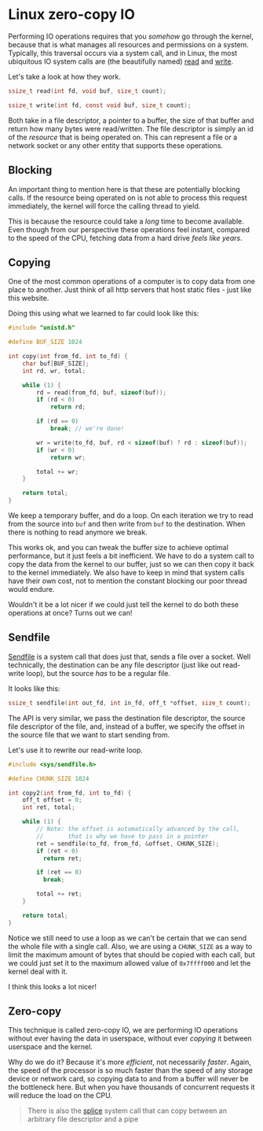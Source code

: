 # Linux zero-copy IO

Performing IO operations requires that you *somehow* go through the kernel, because that
is what manages all resources and permissions on a system. Typically, this traversal
occurs via a system call, and in Linux, the most ubiquitous IO system calls are (the beautifully named)
[read](https://man7.org/linux/man-pages/man2/read.2.html) and [write](https://man7.org/linux/man-pages/man2/write.2.html).

Let's take a look at how they work.
```c
ssize_t read(int fd, void buf, size_t count);

ssize_t write(int fd, const void buf, size_t count);
```
Both take in a file descriptor, a pointer to a buffer, the size of that buffer and return how many bytes
were read/written. The file descriptor is simply an id of the *resource* that is being operated on.
This can represent a file or a network socket or any other entity that supports these operations.


## Blocking

An important thing to mention here is that these are potentially blocking calls. If the resource being
operated on is not able to process this request immediately, the kernel will force the calling thread to
yield.

This is because the resource could take a *long* time to become available. Even though from our perspective
these operations feel instant, compared to the speed of the CPU, fetching data from a hard drive *feels like years*.


## Copying

One of the most common operations of a computer is to copy data from one place to another.
Just think of all http servers that host static files - just like this website.

Doing this using what we learned to far could look like this:

```c
#include "unistd.h"

#define BUF_SIZE 1024

int copy(int from_fd, int to_fd) {
    char buf[BUF_SIZE];
    int rd, wr, total;

    while (1) {
        rd = read(from_fd, buf, sizeof(buf));
        if (rd < 0)
            return rd;

        if (rd == 0)
            break; // we're done!

        wr = write(to_fd, buf, rd < sizeof(buf) ? rd : sizeof(buf));
        if (wr < 0)
            return wr;

        total += wr;
    }

    return total;
}
```

We keep a temporary buffer, and do a loop. On each iteration we try to read from the source into `buf`
and then write from `buf` to the destination. When there is nothing to read anymore we break.

This works ok, and you can tweak the buffer size to achieve optimal performance, but it just feels a
bit inefficient. We have to do a system call to copy the data from the kernel to our buffer, just so
we can then copy it back to the kernel immediately. We also have to keep in mind that system calls have
their own cost, not to mention the constant blocking our poor thread would endure.

Wouldn't it be a lot nicer if we could just tell the kernel to do both these operations at once?
Turns out we can!

## Sendfile

[Sendfile](https://man7.org/linux/man-pages/man2/sendfile.2.html) is a system call that does just that, sends a file over a socket. Well technically, the destination
can be any file descriptor (just like out read-write loop), but the source *has* to be a regular file.

It looks like this:
```c
ssize_t sendfile(int out_fd, int in_fd, off_t *offset, size_t count);
```
The API is very similar, we pass the destination file descriptor, the source file descriptor of the file,
and, instead of a buffer, we specify the offset in the source file that we want to start sending from.

Let's use it to rewrite our read-write loop.
```c
#include <sys/sendfile.h>

#define CHUNK_SIZE 1024

int copy2(int from_fd, int to_fd) {
    off_t offset = 0;
    int ret, total;

    while (1) {
        // Note: the offset is automatically advanced by the call,
        //       that is why we have to pass in a pointer
        ret = sendfile(to_fd, from_fd, &offset, CHUNK_SIZE);
        if (ret < 0)
          return ret;

        if (ret == 0)
          break;

        total += ret;
    }

    return total;
}
```

Notice we still need to use a loop as we can't be certain that we can send the whole file with a single call.
Also, we are using a `CHUNK_SIZE` as a way to limit the maximum amount of bytes that should be copied with
each call, but we could just set it to the maximum allowed value of `0x7ffff000` and let the kernel deal with it.


I think this looks a lot nicer!


## Zero-copy

This technique is called zero-copy IO, we are performing IO operations without ever having the data in userspace,
without ever *copying* it between userspace and the kernel.

Why do we do it? Because it's more *efficient*, not necessarily *faster*. Again, the speed of the processor is so much
faster than the speed of any storage device or network card, so copying data to and from a buffer will never be the
bottleneck here. But when you have thousands of concurrent requests it will reduce the load on the CPU.

> There is also the [splice](https://man7.org/linux/man-pages/man2/splice.2.html) system call that can copy between an arbitrary file descriptor and a pipe
